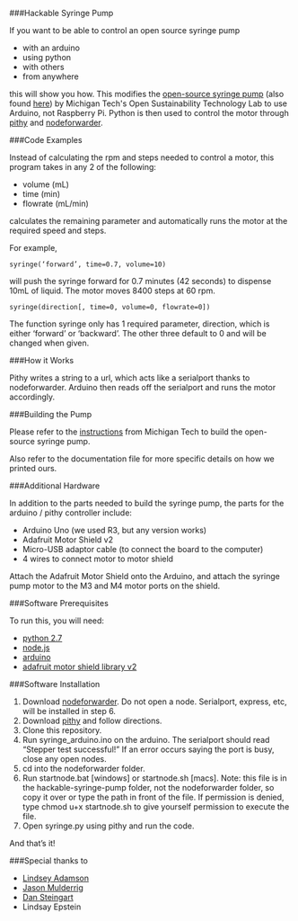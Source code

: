 ###Hackable Syringe Pump

If you want to be able to control an open source syringe pump
* with an arduino
* using python
* with others
* from anywhere

this will show you how. This modifies the [open-source syringe pump](http://www.appropedia.org/Open-source_syringe_pump) (also found [here](http://journals.plos.org/plosone/article?id=10.1371/journal.pone.0107216)) by Michigan Tech's Open Sustainability Technology Lab to use Arduino, not Raspberry Pi. Python is then used to control the motor through [pithy](https://github.com/dansteingart/pithy) and [nodeforwarder](https://github.com/dansteingart/nodeforwarder). 

###Code Examples

Instead of calculating the rpm and steps needed to control a motor, this program takes in any 2 of the following:
* volume (mL)
* time (min)
* flowrate (mL/min)

calculates the remaining parameter and automatically runs the motor at the required speed and steps. 

For example,

	syringe(‘forward’, time=0.7, volume=10)

will push the syringe forward for 0.7 minutes (42 seconds) to dispense 10mL of liquid. The motor moves 8400 steps at 60 rpm. 

	syringe(direction[, time=0, volume=0, flowrate=0])

The function syringe only has 1 required parameter, direction, which is either ‘forward’ or ‘backward’. The other three default to 0 and will be changed when given. 

###How it Works

Pithy writes a string to a url, which acts like a serialport thanks to nodeforwarder. Arduino then reads off the serialport and runs the motor accordingly. 


###Building the Pump

Please refer to the [instructions](http://www.appropedia.org/Open-source_syringe_pump) from Michigan Tech to build the open-source syringe pump.

Also refer to the documentation file for more specific details on how we printed ours. 

###Additional Hardware

In addition to the parts needed to build the syringe pump, the parts for the arduino / pithy controller include:
* Arduino Uno (we used R3, but any version works)
* Adafruit Motor Shield v2
* Micro-USB adaptor cable (to connect the board to the computer)
* 4 wires to connect motor to motor shield

Attach the Adafruit Motor Shield onto the Arduino, and attach the syringe pump motor to the M3 and M4 motor ports on the shield. 

###Software Prerequisites

To run this, you will need:
* [python 2.7](https://www.python.org/downloads/)
* [node.js](https://nodejs.org/)
* [arduino](https://www.arduino.cc/en/Main/Software)
* [adafruit motor shield library v2](https://learn.adafruit.com/adafruit-motor-shield-v2-for-arduino/install-software)

###Software Installation

1. Download [nodeforwarder](https://github.com/dansteingart/nodeforwarder). Do not open a node. Serialport, express, etc, will be installed in step 6.  
2. Download [pithy](https://github.com/dansteingart/pithy) and follow directions. 
3. Clone this repository.
4. Run syringe_arduino.ino on the arduino. The serialport should read “Stepper test successful!” If an error occurs saying the port is busy, close any open nodes. 
6. cd into the nodeforwarder folder. 
7. Run startnode.bat [windows] or startnode.sh [macs]. Note: this file is in the hackable-syringe-pump folder, not the nodeforwarder folder, so copy it over or type the path in front of the file. If permission is denied, type chmod u+x startnode.sh to give yourself permission to execute the file. 
8. Open syringe.py using pithy and run the code. 

And that’s it! 

###Special thanks to

* [Lindsey Adamson](https://github.com/LindseyCAdamson)
* [Jason Mulderrig](https://github.com/jasonmulderrig)
* [Dan Steingart](https://github.com/dansteingart)
* Lindsay Epstein

